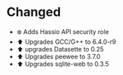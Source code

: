 # Changed

- ❄️ Adds Hassio API security role
- ⬆️ Upgrades GCC/G++ to 6.4.0-r9
- ⬆️ upgrades Datasette to 0.25
- ⬆️ Upgrades peewee to 3.7.0
- ⬆️ Upgrades sqlite-web to 0.3.5